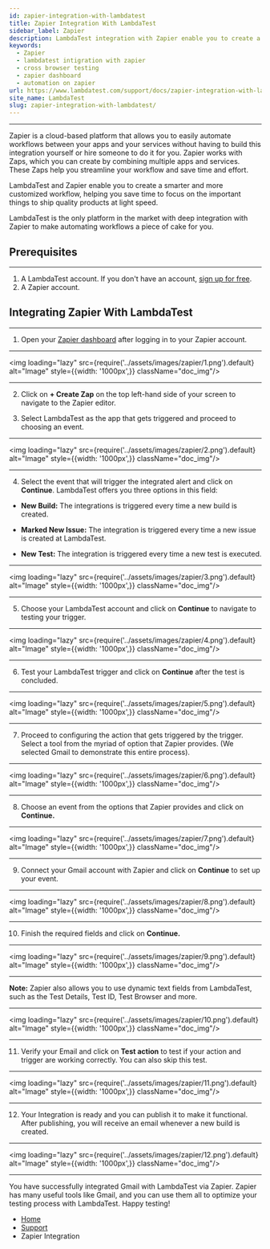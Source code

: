 ```yaml
---
id: zapier-integration-with-lambdatest
title: Zapier Integration With LambdaTest
sidebar_label: Zapier 
description: LambdaTest integration with Zapier enable you to create a smarter and more customized workflow, helping you save time to focus on the important things to ship quality products at light speed. 
keywords:
  - Zapier
  - lambdatest intigration with zapier
  - cross browser testing
  - zapier dashboard
  - automation on zapier 
url: https://www.lambdatest.com/support/docs/zapier-integration-with-lambdatest
site_name: LambdaTest
slug: zapier-integration-with-lambdatest/
---
```

-----------------------------------------------------------------------------------------------------------------------------
Zapier is a cloud-based platform that allows you to easily automate workflows between your apps and your services without having to build this integration yourself or hire someone to do it for you. Zapier works with Zaps, which you can create by combining multiple apps and services. These Zaps help you streamline your workflow and save time and effort.

LambdaTest and Zapier enable you to create a smarter and more customized workflow, helping you save time to focus on the important things to ship quality products at light speed. 

LambdaTest is the only platform in the market with deep integration with Zapier to make automating workflows a piece of cake for you.  

## Prerequisites
-----------------------------------------------------------------------------------------------------------------------------
1. A LambdaTest account. If you don't have an account, [sign up for free](https://accounts.lambdatest.com/dashboard).
2. A Zapier account.

## Integrating Zapier With LambdaTest
-----------------------------------------------------------------------------------------------------------------------------

1. Open your [Zapier dashboard](https://zapier.com/app/dashboard) after logging in to your Zapier account.

***

<img loading="lazy" src={require('../assets/images/zapier/1.png').default} alt="Image"  style={{width: '1000px',}} className="doc_img"/>

***

2. Click on **+ Create Zap** on the top left-hand side of your screen to navigate to the Zapier editor.
    
3.  Select LambdaTest as the app that gets triggered and proceed to choosing an event.

***

<img loading="lazy" src={require('../assets/images/zapier/2.png').default} alt="Image"  style={{width: '1000px',}} className="doc_img"/>

***

4. Select the event that will trigger the integrated alert and click on **Continue**. LambdaTest offers you three options in this field:

-   **New Build:** The integrations is triggered every time a new build is created.
    
-   **Marked New Issue:** The integration is triggered every time a new issue is created at LambdaTest.
    
-   **New Test:** The integration is triggered every time a new test is executed.

***

<img loading="lazy" src={require('../assets/images/zapier/3.png').default} alt="Image"  style={{width: '1000px',}} className="doc_img"/>

***

5. Choose your LambdaTest account and click on **Continue** to navigate to testing your trigger.

***

<img loading="lazy" src={require('../assets/images/zapier/4.png').default} alt="Image"  style={{width: '1000px',}} className="doc_img"/>

***

6. Test your LambdaTest trigger and click on **Continue** after the test is concluded.

***

<img loading="lazy" src={require('../assets/images/zapier/5.png').default} alt="Image"  style={{width: '1000px',}} className="doc_img"/>

***

7. Proceed to configuring the action that gets triggered by the trigger. Select a tool from the myriad of option that Zapier provides. (We selected Gmail to demonstrate this entire process).

***

<img loading="lazy" src={require('../assets/images/zapier/6.png').default} alt="Image"  style={{width: '1000px',}} className="doc_img"/>

***

8. Choose an event from the options that Zapier provides and click on **Continue.**

***

<img loading="lazy" src={require('../assets/images/zapier/7.png').default} alt="Image"  style={{width: '1000px',}} className="doc_img"/>

***

9. Connect your Gmail account with Zapier and click on **Continue** to set up your event.

***

<img loading="lazy" src={require('../assets/images/zapier/8.png').default} alt="Image"  style={{width: '1000px',}} className="doc_img"/>

***

10. Finish the required fields and click on **Continue.**

***

<img loading="lazy" src={require('../assets/images/zapier/9.png').default} alt="Image"  style={{width: '1000px',}} className="doc_img"/>

***

  **Note:** Zapier also allows you to use dynamic text fields from LambdaTest, such as the Test Details, Test ID, Test Browser and more.

  ***

  <img loading="lazy" src={require('../assets/images/zapier/10.png').default} alt="Image"  style={{width: '1000px',}} className="doc_img"/>

  ***

11. Verify your Email and click on **Test action** to test if your action and trigger are working correctly. You can also skip this test.

***

<img loading="lazy" src={require('../assets/images/zapier/11.png').default} alt="Image"  style={{width: '1000px',}} className="doc_img"/>

***

12. Your Integration is ready and you can publish it to make it functional. After publishing, you will receive an email whenever a new build is created.

***

<img loading="lazy" src={require('../assets/images/zapier/12.png').default} alt="Image"  style={{width: '1000px',}} className="doc_img"/>

***

You have successfully integrated Gmail with LambdaTest via Zapier. Zapier has many useful tools like Gmail, and you can use them all to optimize your testing process with LambdaTest. Happy testing!
 

<nav aria-label="breadcrumbs">
  <ul className="breadcrumbs">
    <li className="breadcrumbs__item">
      <a className="breadcrumbs__link" href="https://www.lambdatest.com">
        Home
      </a>
    </li>
    <li className="breadcrumbs__item">
      <a className="breadcrumbs__link" target="_self" href="https://www.lambdatest.com/support/docs/">
        Support
      </a>
    </li>
    <li className="breadcrumbs__item breadcrumbs__item--active">
      <span className="breadcrumbs__link">
        Zapier Integration
      </span>
    </li>
  </ul>
</nav>